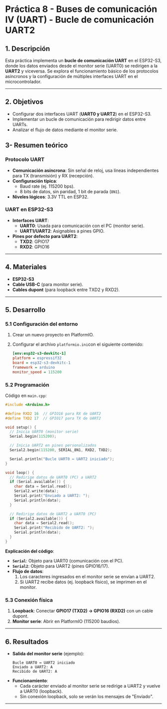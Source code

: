 # **Práctica 8 - Buses de comunicación IV (UART) - Bucle de comunicación UART2**  

## **1. Descripción**  
Esta práctica implementa un **bucle de comunicación UART** en el ESP32-S3, donde los datos enviados desde el monitor serie (UART0) se redirigen a la **UART2** y viceversa. Se explora el funcionamiento básico de los protocolos asíncronos y la configuración de múltiples interfaces UART en el microcontrolador.  

---

## **2. Objetivos**  
- Configurar dos interfaces UART (**UART0 y UART2**) en el ESP32-S3.  
- Implementar un bucle de comunicación para redirigir datos entre UARTs.  
- Analizar el flujo de datos mediante el monitor serie.  

## **3- Resumen teórico**  
### **Protocolo UART**  
- **Comunicación asíncrona**: Sin señal de reloj, usa líneas independientes para TX (transmisión) y RX (recepción).  
- **Configuración típica**:  
  - Baud rate (ej. 115200 bps).  
  - 8 bits de datos, sin paridad, 1 bit de parada (`8N1`).  
- **Niveles lógicos**: 3.3V TTL en ESP32.  

### **UART en ESP32-S3**  
- **Interfaces UART**:  
  - **UART0**: Usada para comunicación con el PC (monitor serie).  
  - **UART1/UART2**: Asignables a pines GPIO.  
- **Pines por defecto para UART2**:  
  - **TXD2**: GPIO17  
  - **RXD2**: GPIO16  

---

## **4. Materiales**  
- **ESP32-S3**  
- **Cable USB-C** (para monitor serie).  
- **Cables dupont** (para loopback entre TXD2 y RXD2).  

---

## **5. Desarrollo**  

### **5.1 Configuración del entorno**  
1. Crear un nuevo proyecto en PlatformIO. 


2. Configurar el archivo `platformio.ini`con el siguiente contenido:  
   ```ini
   [env:esp32-s3-devkitc-1]
   platform = espressif32
   board = esp32-s3-devkitc-1
   framework = arduino
   monitor_speed = 115200
   ```  

### **5.2 Programación**  
Código en `main.cpp`:  
```cpp
#include <Arduino.h>

#define RXD2 16  // GPIO16 para RX de UART2
#define TXD2 17  // GPIO17 para TX de UART2

void setup() {
  // Inicia UART0 (monitor serie)
  Serial.begin(115200);

  // Inicia UART2 en pines personalizados
  Serial2.begin(115200, SERIAL_8N1, RXD2, TXD2);

  Serial.println("Bucle UART0 ↔ UART2 iniciado");
}

void loop() {
  // Redirige datos de UART0 (PC) a UART2
  if (Serial.available()) {
    char data = Serial.read();
    Serial2.write(data);
    Serial.print("Enviado a UART2: ");
    Serial.println(data);
  }

  // Redirige datos de UART2 a UART0 (PC)
  if (Serial2.available()) {
    char data = Serial2.read();
    Serial.print("Recibido de UART2: ");
    Serial.println(data);
  }
}
```  

**Explicación del código**:  
- **`Serial`**: Objeto para UART0 (comunicación con el PC).  
- **`Serial2`**: Objeto para UART2 (pines GPIO16/17).  
- **Flujo de datos**:  
  1. Los caracteres ingresados en el monitor serie se envían a UART2.  
  2. Si UART2 recibe datos (ej. loopback físico), se imprimen en el monitor.  

### **5.3 Conexión física**  
1. **Loopback**: Conectar **GPIO17 (TXD2) → GPIO16 (RXD2)** con un cable dupont.  
2. **Monitor serie**: Abrir en PlatformIO (115200 baudios).  

---

## **6. Resultados**  
- **Salida del monitor serie** (ejemplo):  
  ```plaintext
  Bucle UART0 ↔ UART2 iniciado
  Enviado a UART2: A
  Recibido de UART2: A
  ```  
- **Funcionamiento**:  
  - Cada carácter enviado al monitor serie se redirige a UART2 y vuelve a UART0 (loopback).  
  - Sin conexión loopback, solo se verán los mensajes de "Enviado".  

---
